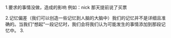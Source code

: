 
1.要求的事情没做，造成的影响
例如：nick 那天提前说了买票

2.记忆偏差（我们可以创造一些记忆到人脑的大脑中）我们的记忆并不是详细且准确的。当我们“想起”一段记忆时，我们会将我们认为可能发生的事情添加到那段记忆中。
3.